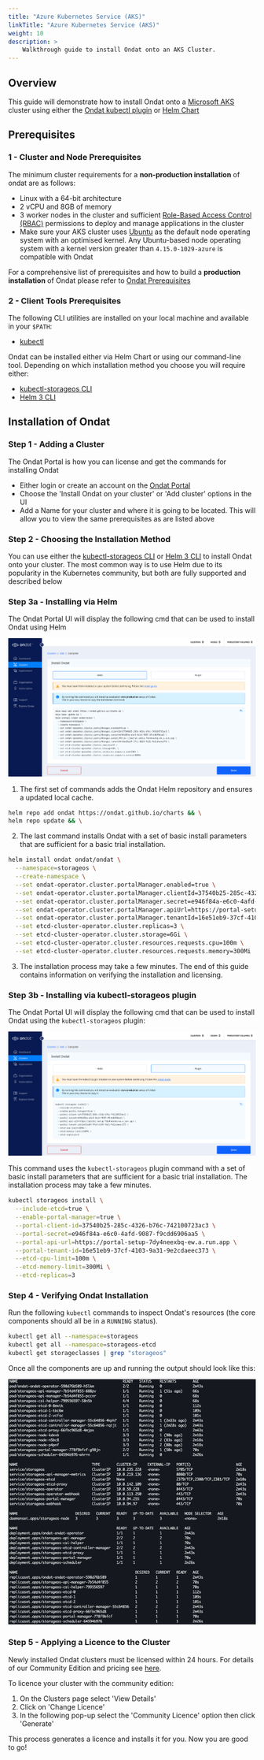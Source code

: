 ```yaml
---
title: "Azure Kubernetes Service (AKS)"
linkTitle: "Azure Kubernetes Service (AKS)"
weight: 10
description: >
    Walkthrough guide to install Ondat onto an AKS Cluster.
---
```


## Overview

This guide will demonstrate how to install Ondat onto a [Microsoft AKS](https://azure.microsoft.com/en-gb/services/kubernetes-service/) cluster using either the [Ondat kubectl plugin](/docs/reference/kubectl-plugin/) or [Helm Chart](https://helm.sh/docs/intro/install/)

## Prerequisites

### 1 - Cluster and Node Prerequisites

The minimum cluster requirements for a **non-production installation** of ondat are as follows:

* Linux with a 64-bit architecture
* 2 vCPU and 8GB of memory
* 3 worker nodes in the cluster and sufficient [Role-Based Access Control (RBAC)](https://kubernetes.io/docs/reference/access-authn-authz/rbac/) permissions to deploy and manage applications in the cluster
* Make sure your AKS cluster uses [Ubuntu](https://ubuntu.com/) as the default node operating system with an optimised kernel. Any Ubuntu-based node operating system with a kernel version greater than `4.15.0-1029-azure` is compatible with Ondat

For a comprehensive list of prerequisites and how to build a **production installation** of Ondat please refer to [Ondat Prerequisites](https://docs.ondat.io/docs/prerequisites/)

### 2 - Client Tools Prerequisites

The following CLI utilities are installed on your local machine and available in your `$PATH`:

* [kubectl](https://kubernetes.io/docs/tasks/tools/#kubectl)

Ondat can be installed either via Helm Chart or using our command-line tool.  Depending on which installation method you choose you will require either:

* [kubectl-storageos CLI](/docs/reference/kubectl-plugin/)
* [Helm 3 CLI](https://helm.sh/docs/intro/install/)

## Installation of Ondat

### Step 1 - Adding a Cluster

The Ondat Portal is how you can license and get the commands for installing Ondat

* Either login or create an account on the [Ondat Portal](https://portal.ondat.io/)
* Choose the 'Install Ondat on your cluster' or 'Add cluster' options in the UI
* Add a Name for your cluster and where it is going to be located.  This will allow you to view the same prerequisites as are listed above

### Step 2 - Choosing the Installation Method

You can use either the [kubectl-storageos CLI](/docs/reference/kubectl-plugin/) or [Helm 3 CLI](https://helm.sh/docs/intro/install/) to install Ondat onto your cluster.  The most common way is to use Helm due to its popularity in the Kubernetes community, but both are fully supported and described below

### Step 3a - Installing via Helm

The Ondat Portal UI will display the following cmd that can be used to install Ondat using Helm

![Helm Install](/images/docs/install/HelmInstall.png)

1. The first set of commands adds the Ondat Helm repository and ensures a updated local cache.

```bash
helm repo add ondat https://ondat.github.io/charts && \
helm repo update && \
```

2. The last command installs Ondat with a set of basic install parameters that are sufficient for a basic trial installation.

```bash
helm install ondat ondat/ondat \
  --namespace=storageos \
  --create-namespace \
  --set ondat-operator.cluster.portalManager.enabled=true \
  --set ondat-operator.cluster.portalManager.clientId=37540b25-285c-4326-b76c-742100723ac3 \
  --set ondat-operator.cluster.portalManager.secret=e946f84a-e6c0-4afd-9087-f9cdd6906aa5 \
  --set ondat-operator.cluster.portalManager.apiUrl=https://portal-setup-7dy4neexbq-ew.a.run.app \
  --set ondat-operator.cluster.portalManager.tenantId=16e51eb9-37cf-4103-9a31-9e2cdaeec373 \
  --set etcd-cluster-operator.cluster.replicas=3 \
  --set etcd-cluster-operator.cluster.storage=6Gi \
  --set etcd-cluster-operator.cluster.resources.requests.cpu=100m \
  --set etcd-cluster-operator.cluster.resources.requests.memory=300Mi
```

3. The installation process may take a few minutes. The end of this guide contains information on verifying the installation and licensing.

### Step 3b - Installing via kubectl-storageos plugin

The Ondat Portal UI will display the following cmd that can be used to install Ondat using the `kubectl-storageos` plugin:

![kubectl-storageos Install](/images/docs/install/PluginInstall.png)

This command uses the `kubectl-storageos` plugin command with a set of basic install parameters that are sufficient for a basic trial installation. The installation process may take a few minutes.

```bash
kubectl storageos install \
  --include-etcd=true \
  --enable-portal-manager=true \
  --portal-client-id=37540b25-285c-4326-b76c-742100723ac3 \
  --portal-secret=e946f84a-e6c0-4afd-9087-f9cdd6906aa5 \
  --portal-api-url=https://portal-setup-7dy4neexbq-ew.a.run.app \
  --portal-tenant-id=16e51eb9-37cf-4103-9a31-9e2cdaeec373 \
  --etcd-cpu-limit=100m \
  --etcd-memory-limit=300Mi \
  --etcd-replicas=3
```

### Step 4 - Verifying Ondat Installation

Run the following `kubectl` commands to inspect Ondat's resources (the core components should all be in a `RUNNING` status).

```bash
kubectl get all --namespace=storageos
kubectl get all --namespace=storageos-etcd
kubectl get storageclasses | grep "storageos"
```

Once all the components are up and running the output should look like this:

![Install Success](/images/docs/install/InstallSuccess.png)

### Step 5 - Applying a Licence to the Cluster

Newly installed Ondat clusters must be licensed within 24 hours. For details of our Community Edition and pricing see [here](https://www.ondat.io/pricing).

To licence your cluster with the community edition:

1. On the Clusters page select 'View Details'
1. Click on 'Change Licence'
1. In the following pop-up select the 'Community Licence' option then click 'Generate'

This process generates a licence and installs it for you. Now you are good to go!

